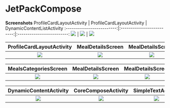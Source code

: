 # JetPackCompose

<b>Screenshots</b>
ProfileCardLayoutActivity            |  ProfileCardLayoutActivity            |  DynamicContentListActivity
:-------------------------:|:-------------------------:|:-------------------------:
![](JetpackComposeApplication%2Fscreenshots%2FProfileCardLayoutActivity-1.png)  |  ![](JetpackComposeApplication%2Fscreenshots%2FProfileCardLayoutActivity-2.png)  |  ![](JetpackComposeApplication%2Fscreenshots%2FDynamicContentListActivity.png)

|                          ProfileCardLayoutActivity                           |                          MealDetailsScreen                           |                          MealDetailsScreen                           |
|:-------------------------------------------------------------------------:|:----------------------------------------------------------------------:|:---------------------------------------------------------------------:|
| ![](JetpackComposeApplication%2Fscreenshots%2FUserProfileDetailsScreen.png) | ![](JetpackComposeApplication%2Fscreenshots%2FMealDetailsScreen-1.png) | ![](JetpackComposeApplication%2Fscreenshots%2FMealDetailsScreen-2.png) |

|                          MealsCategoriesScreen                           |                          MealDetailsScreen                           |                          MealDetailsScreen                           |
|:-------------------------------------------------------------------------:|:----------------------------------------------------------------------:|:---------------------------------------------------------------------:|
| ![](JetpackComposeApplication%2Fscreenshots%2FMealsCategoriesScreen.png) | ![](JetpackComposeApplication%2Fscreenshots%2FMealDetailsScreen-3.png.png) | ![](JetpackComposeApplication%2Fscreenshots%2FMealDetailsScreen-4.png.png) |

|                          DynamicContentActivity                           |                          CoreComposeActivity                           |                          SimpleTextActivity                           |
|:-------------------------------------------------------------------------:|:----------------------------------------------------------------------:|:---------------------------------------------------------------------:|
| ![](JetpackComposeApplication%2Fscreenshots%2FDynamicContentActivity.png) | ![](JetpackComposeApplication%2Fscreenshots%2FCoreComposeActivity.png) | ![](JetpackComposeApplication%2Fscreenshots%2FSimpleTextActivity.png) |
